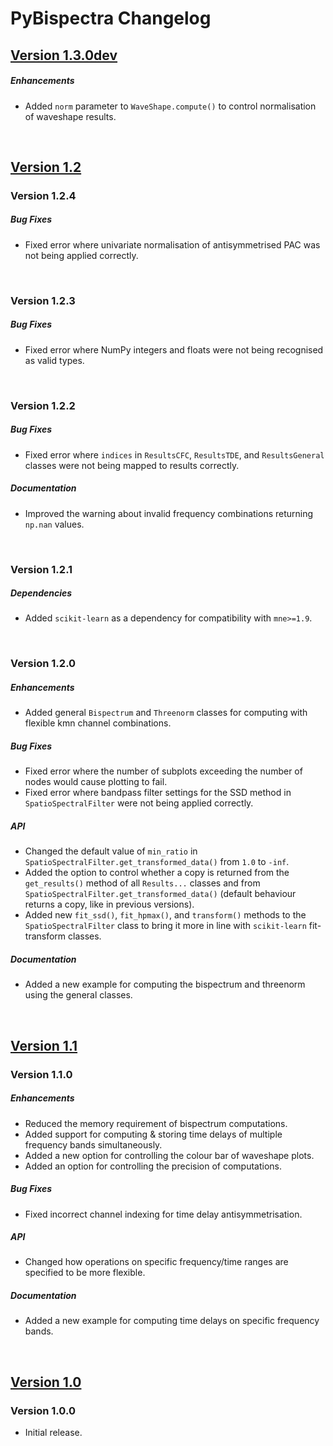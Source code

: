 # PyBispectra Changelog

## [Version 1.3.0dev](https://pybispectra.readthedocs.io/latest/)

##### Enhancements
- Added `norm` parameter to `WaveShape.compute()` to control normalisation of waveshape results.

<br>

## [Version 1.2](https://pybispectra.readthedocs.io/1.2/)

### Version 1.2.4

##### Bug Fixes
- Fixed error where univariate normalisation of antisymmetrised PAC was not being applied correctly.

<br>

### Version 1.2.3

##### Bug Fixes
- Fixed error where NumPy integers and floats were not being recognised as valid types.

<br>

### Version 1.2.2

##### Bug Fixes
- Fixed error where `indices` in `ResultsCFC`, `ResultsTDE`, and `ResultsGeneral` classes were not being mapped to results correctly.

##### Documentation
- Improved the warning about invalid frequency combinations returning `np.nan` values.

<br>

### Version 1.2.1

##### Dependencies
- Added `scikit-learn` as a dependency for compatibility with `mne>=1.9`.

<br>

### Version 1.2.0

##### Enhancements
- Added general `Bispectrum` and `Threenorm` classes for computing with flexible kmn channel combinations.

##### Bug Fixes
- Fixed error where the number of subplots exceeding the number of nodes would cause plotting to fail.
- Fixed error where bandpass filter settings for the SSD method in `SpatioSpectralFilter` were not being applied correctly.

##### API
- Changed the default value of `min_ratio` in `SpatioSpectralFilter.get_transformed_data()` from `1.0` to `-inf`.
- Added the option to control whether a copy is returned from the `get_results()` method of all `Results...` classes and from `SpatioSpectralFilter.get_transformed_data()` (default behaviour returns a copy, like in previous versions).
- Added new `fit_ssd()`, `fit_hpmax()`, and `transform()` methods to the `SpatioSpectralFilter` class to bring it more in line with `scikit-learn` fit-transform classes.

##### Documentation
- Added a new example for computing the bispectrum and threenorm using the general classes.

<br>

## [Version 1.1](https://pybispectra.readthedocs.io/1.1/)

### Version 1.1.0

##### Enhancements
- Reduced the memory requirement of bispectrum computations.
- Added support for computing & storing time delays of multiple frequency bands simultaneously.
- Added a new option for controlling the colour bar of waveshape plots.
- Added an option for controlling the precision of computations.

##### Bug Fixes
- Fixed incorrect channel indexing for time delay antisymmetrisation.

##### API
- Changed how operations on specific frequency/time ranges are specified to be more flexible.

##### Documentation
- Added a new example for computing time delays on specific frequency bands.

<br>

## [Version 1.0](https://pybispectra.readthedocs.io/1.0/)

### Version 1.0.0

- Initial release.